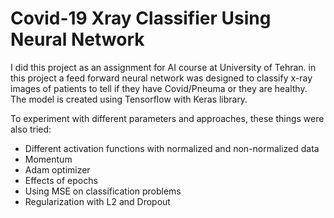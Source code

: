 # Covid-19 Xray Classifier Using Neural Network

I did this project as an assignment for AI course at University of Tehran. in this project a feed forward neural network was designed to classify x-ray images of patients to tell if they have Covid/Pneuma or they are healthy. The model is created using Tensorflow with Keras library.

To experiment with different parameters and approaches, these things were also tried:

* Different activation functions with normalized and non-normalized data
* Momentum
* Adam optimizer
* Effects of epochs
* Using MSE on classification problems
* Regularization with L2 and Dropout


 
